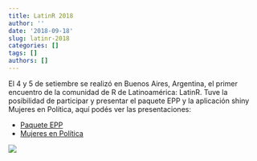 ```yaml
---
title: LatinR 2018
author: ''
date: '2018-09-18'
slug: latinr-2018
categories: []
tags: []
authors: []
---
```


El 4 y 5 de setiembre se realizó en Buenos Aires, Argentina, el primer encuentro de la comunidad de R de Latinoamérica: LatinR. Tuve la posibilidad de participar y presentar el paquete EPP y la aplicación shiny Mujeres en Política, aquí podés ver las presentaciones:

- [Paquete EPP](https://gitlab.com/RichDeto/jaiio47_epp_osrm/blob/master/presentacion/Presenta_epp.pdf)
- [Mujeres en Política](https://gitlab.com/calcita/Presenta_mep/blob/master/Presenta_mep.pdf)

![](images/latinR_mep.jpg)